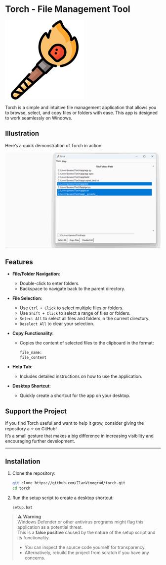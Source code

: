 # Torch - File Management Tool

![Torch](https://github.com/IlanVinograd/Torch/blob/main/icon256x256.png)

Torch is a simple and intuitive file management application that allows you to browse, select, and copy files or folders with ease. This app is designed to work seamlessly on Windows.

## Illustration

Here’s a quick demonstration of Torch in action:

![TorchPNG](https://github.com/IlanVinograd/Torch/blob/main/torch.gif)

## Features

- **File/Folder Navigation**:
  - Double-click to enter folders.
  - Backspace to navigate back to the parent directory.

- **File Selection**:
  - Use `Ctrl + Click` to select multiple files or folders.
  - Use `Shift + Click` to select a range of files or folders.
  - `Select All` to select all files and folders in the current directory.
  - `Deselect All` to clear your selection.

- **Copy Functionality**:
  - Copies the content of selected files to the clipboard in the format:
    ```
    file_name:
    file_content
    ```

- **Help Tab**:
  - Includes detailed instructions on how to use the application.

- **Desktop Shortcut**:
  - Quickly create a shortcut for the app on your desktop.

## Support the Project

If you find Torch useful and want to help it grow, consider giving the repository a ⭐️ on GitHub!  
It’s a small gesture that makes a big difference in increasing visibility and encouraging further development.

---

## Installation

1. Clone the repository:
   ```bash
   git clone https://github.com/IlanVinograd/torch.git
   cd torch
2. Run the setup script to create a desktop shortcut:
   ```bsh
   setup.bat
   ```

> ⚠ **Warning**  
> Windows Defender or other antivirus programs might flag this application as a potential threat.  
> This is a **false positive** caused by the nature of the setup script and its functionality.  
>
> - You can inspect the source code yourself for transparency.  
> - Alternatively, rebuild the project from scratch if you have any concerns.
